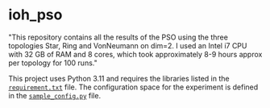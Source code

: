 # ioh_pso
"This repository contains all the results of the PSO using the three topologies Star, Ring and VonNeumann on dim=2. I used an Intel i7 CPU with 32 GB of RAM and 8 cores, which took approximately 8-9 hours approx per topology for 100 runs."

This project uses Python 3.11 and requires the libraries listed in the [`requirement.txt`]([./requirements.txt](https://github.com/GitNitin02/ioh_pso/blob/main/requirement.txt)) file. The configuration space for the experiment is defined in the [`sample_config.py`](./sample_config.py) file.

